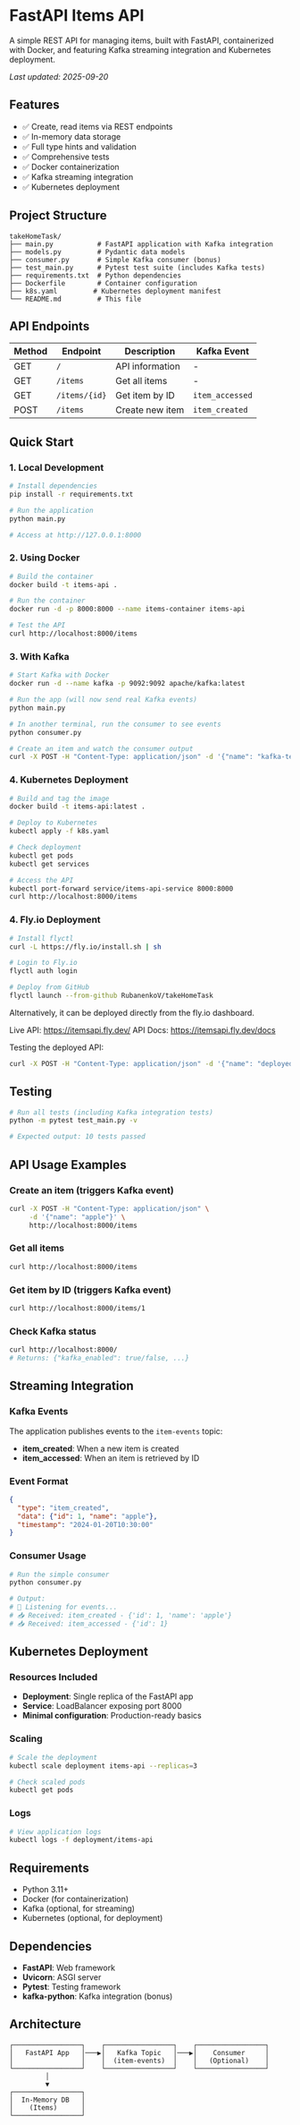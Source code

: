# FastAPI Items API

A simple REST API for managing items, built with FastAPI, containerized with Docker, and featuring Kafka streaming integration and Kubernetes deployment.

*Last updated: 2025-09-20*

## Features

- ✅ Create, read items via REST endpoints
- ✅ In-memory data storage
- ✅ Full type hints and validation
- ✅ Comprehensive tests
- ✅ Docker containerization
- ✅ Kafka streaming integration
- ✅ Kubernetes deployment

## Project Structure

```
takeHomeTask/
├── main.py           # FastAPI application with Kafka integration
├── models.py         # Pydantic data models
├── consumer.py       # Simple Kafka consumer (bonus)
├── test_main.py      # Pytest test suite (includes Kafka tests)
├── requirements.txt  # Python dependencies
├── Dockerfile        # Container configuration
├── k8s.yaml         # Kubernetes deployment manifest
└── README.md         # This file
```

## API Endpoints

| Method | Endpoint      | Description          | Kafka Event           |
|--------|---------------|----------------------|-----------------------|
| GET    | `/`           | API information      | -                     |
| GET    | `/items`      | Get all items        | -                     |
| GET    | `/items/{id}` | Get item by ID       | `item_accessed`       |
| POST   | `/items`      | Create new item      | `item_created`        |

## Quick Start

### 1. Local Development

```bash
# Install dependencies
pip install -r requirements.txt

# Run the application
python main.py

# Access at http://127.0.0.1:8000
```

### 2. Using Docker

```bash
# Build the container
docker build -t items-api .

# Run the container
docker run -d -p 8000:8000 --name items-container items-api

# Test the API
curl http://localhost:8000/items
```

### 3. With Kafka

```bash
# Start Kafka with Docker
docker run -d --name kafka -p 9092:9092 apache/kafka:latest

# Run the app (will now send real Kafka events)
python main.py

# In another terminal, run the consumer to see events
python consumer.py

# Create an item and watch the consumer output
curl -X POST -H "Content-Type: application/json" -d '{"name": "kafka-test"}' http://localhost:8000/items
```

### 4. Kubernetes Deployment

```bash
# Build and tag the image
docker build -t items-api:latest .

# Deploy to Kubernetes
kubectl apply -f k8s.yaml

# Check deployment
kubectl get pods
kubectl get services

# Access the API
kubectl port-forward service/items-api-service 8000:8000
curl http://localhost:8000/items
```

### 4. Fly.io Deployment

```bash
# Install flyctl
curl -L https://fly.io/install.sh | sh

# Login to Fly.io
flyctl auth login

# Deploy from GitHub
flyctl launch --from-github RubanenkoV/takeHomeTask
```

Alternatively, it can be deployed directly from the fly.io dashboard.

Live API: https://itemsapi.fly.dev/
API Docs: https://itemsapi.fly.dev/docs

Testing the deployed API:
```bash
curl -X POST -H "Content-Type: application/json" -d '{"name": "deployed-item"}' https://itempsapi.fly.dev/items
```
## Testing

```bash
# Run all tests (including Kafka integration tests)
python -m pytest test_main.py -v

# Expected output: 10 tests passed
```

## API Usage Examples

### Create an item (triggers Kafka event)
```bash
curl -X POST -H "Content-Type: application/json" \
     -d '{"name": "apple"}' \
     http://localhost:8000/items
```

### Get all items
```bash
curl http://localhost:8000/items
```

### Get item by ID (triggers Kafka event)
```bash
curl http://localhost:8000/items/1
```

### Check Kafka status
```bash
curl http://localhost:8000/
# Returns: {"kafka_enabled": true/false, ...}
```

## Streaming Integration

### Kafka Events
The application publishes events to the `item-events` topic:

- **item_created**: When a new item is created
- **item_accessed**: When an item is retrieved by ID

### Event Format
```json
{
  "type": "item_created",
  "data": {"id": 1, "name": "apple"},
  "timestamp": "2024-01-20T10:30:00"
}
```

### Consumer Usage
```bash
# Run the simple consumer
python consumer.py

# Output:
# 🔄 Listening for events...
# 📥 Received: item_created - {'id': 1, 'name': 'apple'}
# 📥 Received: item_accessed - {'id': 1}
```

## Kubernetes Deployment

### Resources Included
- **Deployment**: Single replica of the FastAPI app
- **Service**: LoadBalancer exposing port 8000
- **Minimal configuration**: Production-ready basics

### Scaling
```bash
# Scale the deployment
kubectl scale deployment items-api --replicas=3

# Check scaled pods
kubectl get pods
```

### Logs
```bash
# View application logs
kubectl logs -f deployment/items-api
```

## Requirements

- Python 3.11+
- Docker (for containerization)
- Kafka (optional, for streaming)
- Kubernetes (optional, for deployment)

## Dependencies

- **FastAPI**: Web framework
- **Uvicorn**: ASGI server
- **Pytest**: Testing framework
- **kafka-python**: Kafka integration (bonus)

## Architecture

```
┌─────────────────┐    ┌─────────────────┐    ┌─────────────────┐
│   FastAPI App   │───▶│   Kafka Topic   │───▶│    Consumer     │
│                 │    │  (item-events)  │    │   (Optional)    │
└─────────────────┘    └─────────────────┘    └─────────────────┘
         │
         ▼
┌─────────────────┐
│  In-Memory DB   │
│    (Items)      │
└─────────────────┘
```

